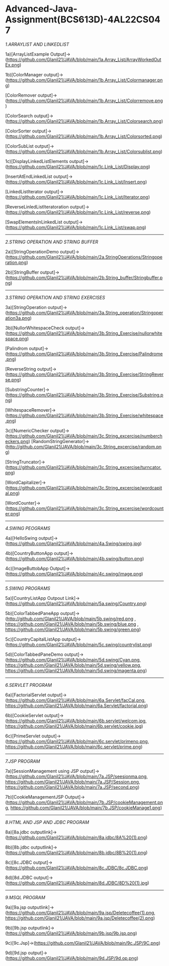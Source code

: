 # Advanced-Java-Assignment(BCS613D)-4AL22CS047
*1.ARRAYLIST AND LINKEDLIST*

1a)[ArrayListExample Output]->(https://github.com/Glanil21/JAVA/blob/main/1a.Array_List/ArrayWorkedOutEx.png)

1b)[ColorManager output]->(https://github.com/Glanil21/JAVA/blob/main/1b.Array_List/Colormanager.png)

[ColorRemover output]->(https://github.com/Glanil21/JAVA/blob/main/1b.Array_List/Colorremove.png)

[ColorSearch output]->(https://github.com/Glanil21/JAVA/blob/main/1b.Array_List/Colorsearch.png)

[ColorSorter output]->(https://github.com/Glanil21/JAVA/blob/main/1b.Array_List/Colorsorted.png)

[ColorSubList output]->(https://github.com/Glanil21/JAVA/blob/main/1b.Array_List/Colorsublist.png)

1c)[DisplayLinkedListElements output]->(https://github.com/Glanil21/JAVA/blob/main/1c.Link_List/Display.png)

[InsertAtEndLinkedList output]->(https://github.com/Glanil21/JAVA/blob/main/1c.Link_List/Insert.png)

[LinkedListIterator output]->(https://github.com/Glanil21/JAVA/blob/main/1c.Link_List/Iterator.png)

[ReverseLinledListIteratoration output]->(https://github.com/Glanil21/JAVA/blob/main/1c.Link_List/reverse.png)

[SwapElementslnLinkedList output]->(https://github.com/Glanil21/JAVA/blob/main/1c.Link_List/swap.png)
____________________________________________________________________________________________________________________________________________________________________
*2.STRING OPERATION AND STRING BUFFER*

2a)[StringOperationDemo output]->(https://github.com/Glanil21/JAVA/blob/main/2a.StringOperations/Stringoperation.png)


2b)[StringBuffer output]->(https://github.com/Glanil21/JAVA/blob/main/2b.String_buffer/Stringbuffer.png)
_____________________________________________________________________________________________________________________________________________________________________
*3.STRING OPERATION AND STRING EXERCISES*

3a)[StringOperation output]->(https://github.com/Glanil21/JAVA/blob/main/3a.String_operation/Stringoperation3a.png)

3b)[NullorWhitespaceCheck output]->(https://github.com/Glanil21/JAVA/blob/main/3b.String_Exercise/nullorwhitespace.png)

[Palindrom output]->(https://github.com/Glanil21/JAVA/blob/main/3b.String_Exercise/Palindrome.png)

[ReverseString output]->(https://github.com/Glanil21/JAVA/blob/main/3b.String_Exercise/StringReverse.png)

[SubstringCounter]->(https://github.com/Glanil21/JAVA/blob/main/3b.String_Exercise/Substring.png)

[WhitespaceRemover]->(https://github.com/Glanil21/JAVA/blob/main/3b.String_Exercise/whitespace.png)

3c)[NumericChecker output]->(https://github.com/Glanil21/JAVA/blob/main/3c.String_excercise/numbercheckers.png)
[RandomStringGenerator]->(http://github.com/Glanil21/JAVA/blob/main/3c.String_excercise/random.png) 

[StringTruncator]->(https://github.com/Glanil21/JAVA/blob/main/3c.String_excercise/turncator.png)

[WordCapitalizer]->(https://github.com/Glanil21/JAVA/blob/main/3c.String_excercise/wordcapital.png) 

[WordCounter]->(https://github.com/Glanil21/JAVA/blob/main/3c.String_excercise/wordcounter.png)
________________________________________________________________________________________________________________________________________________________________
*4.SWING PEOGRAMS*

4a)[HelloSwing output]->(https://github.com/Glanil21/JAVA/blob/main/4a.Swing/swing.jpg)

4b)[CountryButtonApp output]->(https://github.com/Glanil21/JAVA/blob/main/4b.swing/button.png)

4c)[ImageButtobApp Output]->(https://github.com/Glanil21/JAVA/blob/main/4c.swing/image.png)
____________________________________________________________________________________________________________________________________________________________________
*5.SWING PROGRAMS*

5a)[CountryListApp Outpout Link]->(https://github.com/Glanil21/JAVA/blob/main/5a.swing/Country.png)

5b)[ColorTabbedPaneApp output]->(http://github.com/Glanil21/JAVA/blob/main/5b.swing/red.png , https://github.com/Glanil21/JAVA/blob/main/5b.swing/blue.png , https://github.com/Glanil21/JAVA/blob/main/5b.swing/green.png)

5c)[CountryCapitalListApp output]->(https://github.com/Glanil21/JAVA/blob/main/5c.swing/countrylist.png)

5d)[ColorTabbedPaneDemo output]->(https://github.com/Glanil21/JAVA/blob/main/5d.swing/Cyan.png, https://github.com/Glanil21/JAVA/blob/main/5d.swing/yellow.png, https://github.com/Glanil21/JAVA/blob/main/5d.swing/magenta.png)
_______________________________________________________________________________________________________________________________________________________________________
*6.SERVLET PROGRAM*

6a)[FactorialServlet output]->(https://github.com/Glanil21/JAVA/blob/main/6a.Servlet/facCal.png, https://github.com/Glanil21/JAVA/blob/main/6a.Servlet/factorial.png)

6b)[CookieServlet output]->(https://github.com/Glanil21/JAVA/blob/main/6b.servlet/welcom.jpg, https://github.com/Glanil21/JAVA/blob/main/6b.servlet/cookie.jpg)

6c)[PrimeServlet output]->(https://github.com/Glanil21/JAVA/blob/main/6c.servlet/primeno.png, https://github.com/Glanil21/JAVA/blob/main/6c.servlet/prime.png)

___________________________________________________________________________________________________________________________________________________________________________
*7.JSP PROGRAM*

7a)[SessionManagement using JSP output]->(https://github.com/Glanil21/JAVA/blob/main/7a.JSP/seesionma.png, https://github.com/Glanil21/JAVA/blob/main/7a.JSP/Session.png, https://github.com/Glanil21/JAVA/blob/main/7a.JSP/second.png)

7b)[CookieManagementJSP Output]->(https://github.com/Glanil21/JAVA/blob/main/7b.JSP/cookieManagement.png, https://github.com/Glanil21/JAVA/blob/main/7b.JSP/cookieManage1.png)
___________________________________________________________________________________________________________________________________________________________________________
*8.HTML AND JSP AND JDBC PROGRAM*

8a)[8a.jdbc outputlink]->(https://github.com/Glanil21/JAVA/blob/main/8a.jdbc/8A%20(1).png)

8b)[8b.jdbc outputlink]->(https://github.com/Glanil21/JAVA/blob/main/8b.jdbc/8B%20(1).png)

8c)[8c.JDBC output]->(https://github.com/Glanil21/JAVA/blob/main/8c.JDBC/8c.JDBC.png)

8d)[8d.JDBC output]->(https://github.com/Glanil21/JAVA/blob/main/8d.JDBC/8D%20(1).jpg)
_________________________________________________________________________________________________________________________________________________________________________
*9.MSQL PROGRAM*

9a)[9a.jsp outputlink]->(https://github.com/Glanil21/JAVA/blob/main/9a.jsp/Deletecoffee(1).png,
https://github.com/Glanil21/JAVA/blob/main/9a.jsp/Deletecoffee(2).png)

9b)[9b.jsp outputlink]->(https://github.com/Glanil21/JAVA/blob/main/9b.jsp/9b.jsp.png)

9c)[9c.Jsp]->(https://github.com/Glanil21/JAVA/blob/main/9c.JSP/9C.png)

9d)[9d.jsp output]->(https://github.com/Glanil21/JAVA/blob/main/9d.JSP/9d.op.png)

